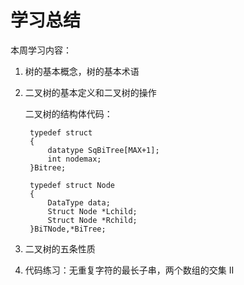 # 学习总结

本周学习内容：

1. 树的基本概念，树的基本术语

2. 二叉树的基本定义和二叉树的操作

    二叉树的结构体代码：
    
        typedef struct
        {
            datatype SqBiTree[MAX+1];
            int nodemax;
        }Bitree;

        typedef struct Node
        {
            DataType data;
            Struct Node *Lchild;
            Struct Node *Rchild;
        }BiTNode,*BiTree;
        

3. 二叉树的五条性质

4. 代码练习：无重复字符的最长子串，两个数组的交集 II